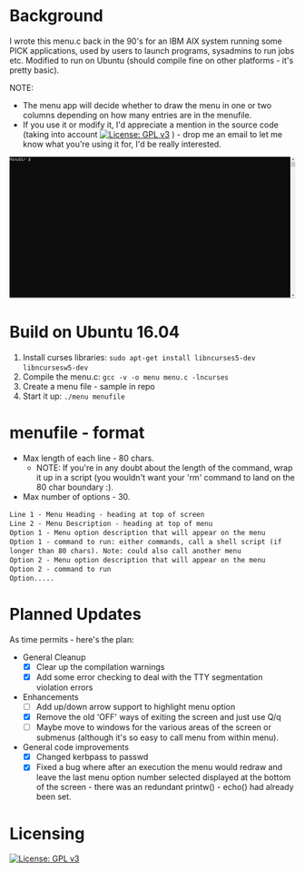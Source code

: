 Background
==========
I wrote this menu.c back in the 90's for an IBM AIX system running some PICK applications, used by users to launch programs, sysadmins to run jobs etc.
Modified to run on Ubuntu (should compile fine on other platforms - it's pretty basic).

NOTE:
 - The menu app will decide whether to draw the menu in one or two columns depending on how many entries are in the menufile.
 - If you use it or modify it, I'd appreciate a mention in the source code (taking into account [![License: GPL v3](https://img.shields.io/badge/License-GPLv3-blue.svg)](https://www.gnu.org/licenses/gpl-3.0) ) - drop me an email to let me know what you're using it for, I'd be really interested.

![](menu-gif2.gif)

Build on Ubuntu 16.04
=====================
1. Install curses libraries: `sudo apt-get install libncurses5-dev libncursesw5-dev`
2. Compile the menu.c: `gcc -v -o menu menu.c -lncurses`
3. Create a menu file - sample in repo
4. Start it up: `./menu menufile`

menufile - format
=================
 - Max length of each line - 80 chars.
   - NOTE: If you're in any doubt about the length of the command, wrap it up in a script (you wouldn't want your 'rm' command to land on the 80 char boundary :).
 - Max number of options - 30.

```
Line 1 - Menu Heading - heading at top of screen
Line 2 - Menu Description - heading at top of menu
Option 1 - Menu option description that will appear on the menu
Option 1 - command to run: either commands, call a shell script (if longer than 80 chars). Note: could also call another menu
Option 2 - Menu option description that will appear on the menu
Option 2 - command to run
Option.....
```

Planned Updates
===============
As time permits - here's the plan:
 - General Cleanup
   - [x] Clear up the compilation warnings
   - [x] Add some error checking to deal with the TTY segmentation violation errors
 - Enhancements
   - [ ] Add up/down arrow support to highlight menu option
   - [x] Remove the old 'OFF' ways of exiting the screen and just use Q/q
   - [ ] Maybe move to windows for the various areas of the screen or submenus (although it's so easy to call menu from within menu).
 - General code improvements
   - [x] Changed kerbpass to passwd
   - [x] Fixed a bug where after an execution the menu would redraw and leave the last menu option number selected displayed at the bottom of the screen - there was an redundant printw() - echo() had already been set.

Licensing
=========
[![License: GPL v3](https://img.shields.io/badge/License-GPLv3-blue.svg)](https://www.gnu.org/licenses/gpl-3.0)

